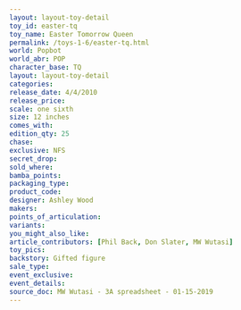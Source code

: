 ```yaml
---
layout: layout-toy-detail 
toy_id: easter-tq
toy_name: Easter Tomorrow Queen
permalink: /toys-1-6/easter-tq.html
world: Popbot
world_abr: POP
character_base: TQ
layout: layout-toy-detail
categories: 
release_date: 4/4/2010
release_price: 
scale: one sixth
size: 12 inches
comes_with: 
edition_qty: 25
chase: 
exclusive: NFS
secret_drop: 
sold_where: 
bamba_points: 
packaging_type: 
product_code:
designer: Ashley Wood
makers: 
points_of_articulation: 
variants: 
you_might_also_like: 
article_contributors: [Phil Back, Don Slater, MW Wutasi]
toy_pics: 
backstory: Gifted figure
sale_type: 
event_exclusive: 
event_details: 
source_doc: MW Wutasi - 3A spreadsheet - 01-15-2019
---
```


